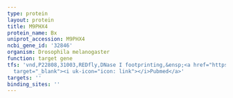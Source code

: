 ```yaml
---
type: protein
layout: protein
title: M9PHX4
protein_name: Bx
uniprot_accession: M9PHX4
ncbi_gene_id: '32846'
organism: Drosophila melanogaster
function: target gene
tfs: 'vnd,P22808,31003,REDfly,DNase I footprinting,&ensp;<a href="https://www.ncbi.nlm.nih.gov/pubmed/?term=15870192%5Buid%5D"
  target="_blank"><i uk-icon="icon: link"></i>Pubmed</a>'
targets: ''
binding_sites: ''
---
```

